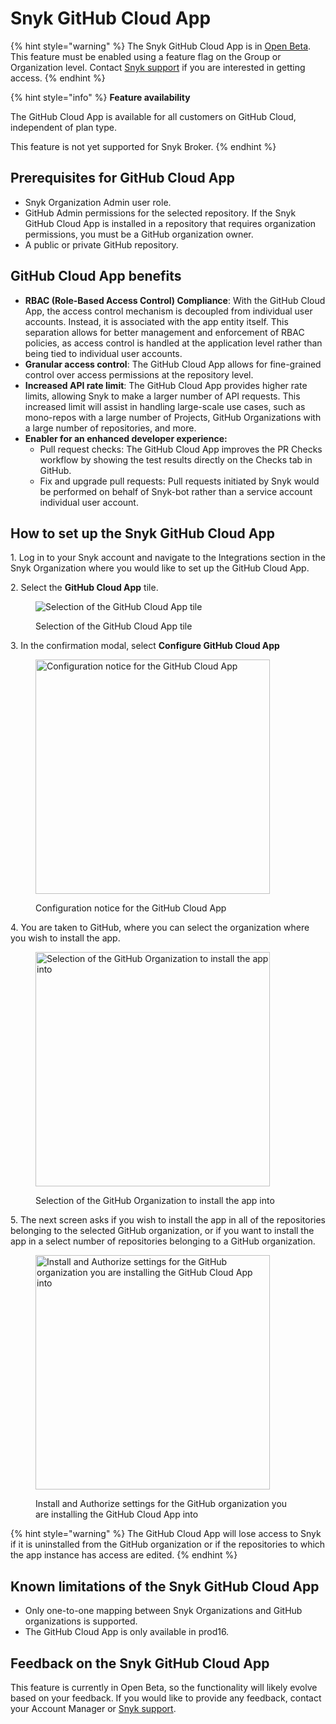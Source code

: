 # Snyk GitHub Cloud App

{% hint style="warning" %}
The Snyk GitHub Cloud App is in [Open Beta](../../more-info/snyk-feature-release-process.md#open-beta). This feature must be enabled using a feature flag on the Group or Organization level. Contact [Snyk support](https://support.snyk.io/hc/en-us/requests/new) if you are interested in getting access.
{% endhint %}

{% hint style="info" %}
**Feature availability**

The GitHub Cloud App is available for all customers on GitHub Cloud, independent of plan type.

This feature is not yet supported for Snyk Broker.
{% endhint %}

## Prerequisites for GitHub Cloud App

* Snyk Organization Admin user role.
* GitHub Admin permissions for the selected repository. If the Snyk GitHub Cloud App is installed in a repository that requires organization permissions, you must be a GitHub organization owner.
* A public or private GitHub repository.

## GitHub Cloud App benefits

* **RBAC (Role-Based Access Control) Compliance**: With the GitHub Cloud App, the access control mechanism is decoupled from individual user accounts. Instead, it is associated with the app entity itself. This separation allows for better management and enforcement of RBAC policies, as access control is handled at the application level rather than being tied to individual user accounts.
* **Granular access control**: The GitHub Cloud App allows for fine-grained control over access permissions at the repository level.&#x20;
* **Increased API rate limit**: The GitHub Cloud App provides higher rate limits, allowing Snyk to make a larger number of API requests. This increased limit will assist in handling large-scale use cases, such as mono-repos with a large number of Projects, GitHub Organizations with a large number of repositories, and more.
* **Enabler for an enhanced developer experience:**
  * Pull request checks: The GitHub Cloud App improves the PR Checks workflow by showing the test results directly on the Checks tab in GitHub.
  * Fix and upgrade pull requests: Pull requests initiated by Snyk would be performed on behalf of Snyk-bot rather than a service account individual user account.

## How to set up the Snyk GitHub Cloud App

1\. Log in to your Snyk account and navigate to the Integrations section in the Snyk Organization where you would like to set up the GitHub Cloud App.

2\. Select the **GitHub Cloud App** tile.

<figure><img src="https://lh7-us.googleusercontent.com/m12lwj7xUyWR503N6na6WZGYY6KPw2HXw_Cnyz3p0V9n0Rlnt-xhxF5hKLuuPlybZ0YalSB0NFlJ6-NjCmMeILRQOT-Ih5bB3mzxd3qtZfKrM2jhc5QVguqOeACVCbD3CL1v-3_3TYzfxiNfBI9YBSQ" alt="Selection of the GitHub Cloud App tile"><figcaption><p>Selection of the GitHub Cloud App tile</p></figcaption></figure>

3\. In the confirmation modal, select **Configure GitHub Cloud App**

<figure><img src="https://lh7-us.googleusercontent.com/6LsLwmnrYlFjttX4cm1_rpa6xNpM8qIWjGTQTlZ3-tLyiJzhSaTsRmwUhlYAymlS5DmE8vc3tndVk_K26VwPhMq9y9SPsIl2xV2yfZRttC1_bVa2yPph8dpr8EZn9bLmqZQjo2S8Nu8__QoU0Kv99WE" alt="Configuration notice for the GitHub Cloud App" width="375"><figcaption><p>Configuration notice for the GitHub Cloud App</p></figcaption></figure>

4\. You are taken to GitHub, where you can select the organization where you wish to install the app.

<figure><img src="https://lh7-us.googleusercontent.com/QWhLns9jPaDgb41zG-eoPUOSkTCmWenC9jwJ4suAs_LeMidcRJRheuAFmotWC_hb7Vjcq_lTTtgqkK2q41x4GUzSnvjoWKRvzxmXfKN_Zt0EhovXESkcSDfy-cv_-vShyzL7C4GF6fuUxOHTo2FXyCw" alt="Selection of the GitHub Organization to install the app into" width="375"><figcaption><p>Selection of the GitHub Organization to install the app into</p></figcaption></figure>

5\. The next screen asks if you wish to install the app in all of the repositories belonging to the selected GitHub organization, or if you want to install the app in a select number of repositories belonging to a GitHub organization.&#x20;

<figure><img src="https://lh7-us.googleusercontent.com/izrSkGKUWpJYqBk4yOi4psfRqmNLJiH1LCun3RLwdIfdEUx8wmU5LomzYzvHCGf5Ak5WVAatbOYhDd489QCmSjJv58lYnizUnfH6HiMiI7xi5o0VfLHyDzCIMO5MdqNXxlOPgTR4pIWD6fhHrPEpC8o" alt="Install and Authorize settings for the GitHub organization you are installing the GitHub Cloud App into" width="375"><figcaption><p>Install and Authorize settings for the GitHub organization you are installing the GitHub Cloud App into</p></figcaption></figure>

{% hint style="warning" %}
The GitHub Cloud App will lose access to Snyk if it is uninstalled from the GitHub organization or if the repositories to which the app instance has access are edited.
{% endhint %}

## Known limitations of the Snyk GitHub Cloud App

* Only one-to-one mapping between Snyk Organizations and GitHub organizations is supported.
* The GitHub Cloud App is only available in prod16.

## Feedback on the Snyk GitHub Cloud App

This feature is currently in Open Beta, so the functionality will likely evolve based on your feedback. If you would like to provide any feedback, contact your Account Manager or [Snyk support](https://support.snyk.io/hc/en-us/requests/new).




